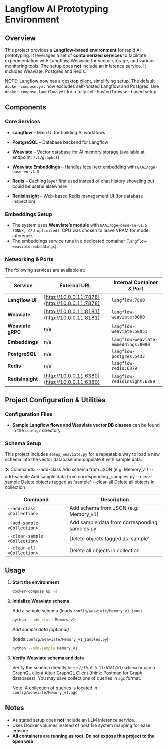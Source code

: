 # Langflow AI Prototyping Environment

## Overview

This project provides a **Langflow-based environment** for rapid AI prototyping. It leverages a set of **containerized services** to facilitate experimentation with Langflow, Weaviate for vector storage, and various monitoring tools. The setup does **not** include an inference service. It includes Weaviate, Postgres and Redis.

NOTE: Langflow now has a [desktop client](https://www.langflow.org/desktop-form-complete), simplifying setup. The default `docker-compose.yml` now excludes self-hosted Langflow and Postgres. Use `docker-compose-langflow.yml` for a fully self-hosted browser-based setup.

## Components

### **Core Services**

- **Langflow** – Main UI for building AI workflows
- **PostgreSQL** – Database backend for Langflow
- **Weaviate** – Vector database for AI memory storage (available at endpoint: `/v1/graphql`)

- **Weaviate Embeddings** – Handles local text embedding with `BAAI/bge-base-en-v1.5`
- **Redis** – Caching layer first used instead of chat history shoveling but could be useful elsewhere
- **RedisInsight** – Web-based Redis management UI (for database inspection)

### **Embeddings Setup**

- The system uses **Weaviate’s module** with `BAAI/bge-base-en-v1.5 (ONNX, CPU-optimized)`. CPU was chosen to leave VRAM for model inference.
- The embeddings service runs in a dedicated container (`langflow-weaviate-embeddings`).

### **Networking & Ports**

The following services are available at:

| Service              | External URL                                   | Internal Container & Port                   |
| -------------------- | ---------------------------------------------- | ------------------------------------------- |
| **Langflow UI**      | [http://10.0.0.11:7878](http://10.0.0.11:7878) | `langflow:7860`                             |
| **Weaviate**         | [http://10.0.0.11:8181](http://10.0.0.11:8181) | `langflow-weaviate:8080`                    |
| **Weaviate gRPC**    | n/a                                            | `langflow-weaviate:50051`                   |
| **Embeddings**       | n/a                                            | `langflow-weaviate-embeddings:8080`         |
| **PostgreSQL**       | n/a                                            | `langflow-postgres:5432`                    |
| **Redis**            | n/a                                            | `langflow-redis:6379`                       |
| **RedisInsight**     | [http://10.0.0.11:6380](http://10.0.0.11:6380) | `langflow-redisinsight:6380`                |

## **Project Configuration & Utilities**

### **Configuration Files**

- **Sample Langflow flows and Weaviate vector DB classes** can be found in the `config/` directory.

### **Schema Setup**

This project includes `setup_weaviate.py` for a repeatable way to load a new schema into the vector database and populate it with sample data:

🛠 Commands:
  --add-class <Collection>      Add schema from JSON (e.g. Memory_v1)
  --add-sample <Collection>     Add sample data from corresponding _samples.py
  --clear-sample <Collection>   Delete objects tagged as 'sample'
  --clear-all <Collection>      Delete all objects in collection

| Command                       | Description                                           |
| ----------------------------- | ----------------------------------------------------- |
| `--add-class <Collection>`    | Add schema from JSON (e.g. Memory_v1) |
|  `--add-sample <Collection>`  | Add sample data from corresponding samples.py |
|  `--clear-sample <Collection>`| Delete objects tagged as 'sample' |
|  `--clear-all <Collection>`   | Delete all objects in collection |

## **Usage**

1. **Start the environment**
   ```sh
   docker-compose up -d
   ```
2. **Initialize Weaviate schema**
   
   Add a sample schema  (loads `config/weaviate/Memory_v1.json`)
   ```sh
   python --add-class Memory_v1
   ```
   
   *Add sample data (optional)*

   (loads `config/weaviate/Memory_v1_samples.py`)
   ```sh
   python --add-sample Memory_v1
   ```
3. **Verify Weaviate schema and data**

   Verify the schema directly `http://10.0.0.11:8181/v1/schema` or use a GraphQL client
   [Altair GraphQL Client](https://altairgraphql.dev/) (think: Postman for Graph databases). You may save collections of queries in `agc` format.
   
   Note: A collection of queries is located in `config/weaviate/Memory_v1.agc`

## **Notes**

- As stated setup does **not** include an LLM inference service.
- Uses Docker volumes instead of host file system mapping for ease erasure
- **All containers are running as root. Do not expose this project to the open web**
